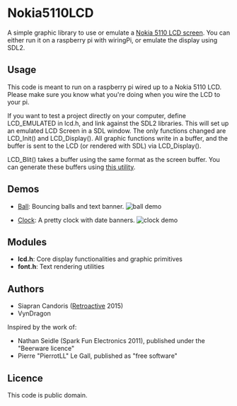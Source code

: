 # Nokia5110LCD

A simple graphic library to use or emulate a [Nokia 5110 LCD screen](http://www.sparkfun.com/products/10168).
You can either run it on a raspberry pi with wiringPi, or emulate the display using SDL2.

## Usage

This code is meant to run on a raspberry pi wired up to a Nokia 5110 LCD. Please make sure you know what you're doing when you wire the LCD to your pi.

If you want to test a project directly on your computer, define LCD\_EMULATED in lcd.h, and link against the SDL2 libraries. This will set up an emulated LCD Screen in a SDL window. The only functions changed are LCD\_Init() and LCD_Display(). All graphic functions write in a buffer, and the buffer is sent to the LCD (or rendered with SDL) via LCD\_Display().

LCD\_Blit() takes a buffer using the same format as the screen buffer. You can generate these buffers using [this utility](https://github.com/Siapran/Nokia5110LCD-Image-Encoder).

## Demos

* [Ball](examples/ball.c): Bouncing balls and text banner.
  ![ball demo](https://dl.dropboxusercontent.com/u/40487730/Pictures/gif/lcd.gif)

* [Clock](examples/clock.c): A pretty clock with date banners.
  ![clock demo](https://dl.dropboxusercontent.com/u/40487730/Pictures/gif/lcd_clock.gif)

## Modules

* **lcd.h**: Core display functionalities and graphic primitives
* **font.h**: Text rendering utilities

## Authors

* Siapran Candoris ([Retroactive](http://retroactive.me/) 2015)
* VynDragon

Inspired by the work of:

* Nathan Seidle (Spark Fun Electronics 2011), published under the "Beerware licence"
* Pierre "PierrotLL" Le Gall, published as "free software"

## Licence

This code is public domain.
